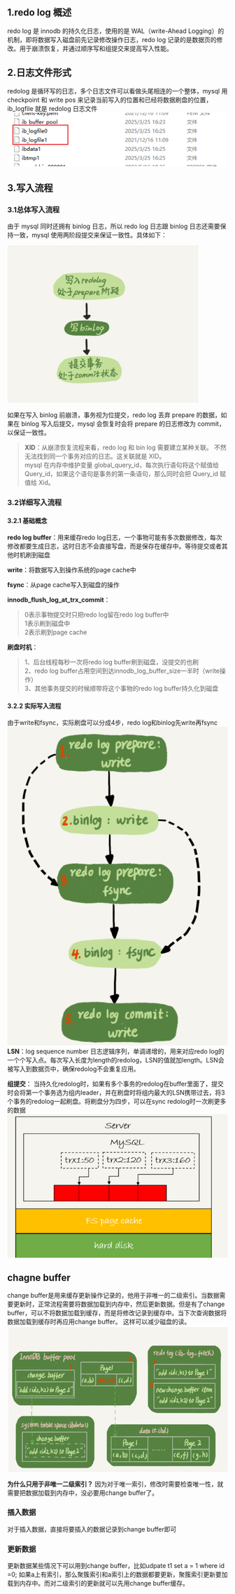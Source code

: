 ## 1.redo log 概述

redo log 是 innodb 的持久化日志，使用的是 WAL（write-Ahead Logging）的机制，即将数据写入磁盘前先记录修改操作日志，redo log 记录的是数据页的修改。用于崩溃恢复，并通过顺序写和组提交来提高写入性能。

## 2.日志文件形式

redolog 是循环写的日志，多个日志文件可以看做头尾相连的一个整体，mysql 用 checkpoint 和 write pos 来记录当前写入的位置和已经将数据刷盘的位置，ib_logfile 就是 redolog 日志文件
![图 1](images/2025-04-02-6b5a9ffa47081d965c3a1d2ddc24a90e2606cf6aaa4354516f4099a26d414171.png)

## 3.写入流程

### 3.1总体写入流程

由于 mysql 同时还拥有 binlog 日志，所以 redo log 日志跟 binlog 日志还需要保持一致，mysql 使用两阶段提交来保证一致性。具体如下：

![图 2](images/2025-04-02-52c98ed282bdf3727762569247ea93ca441bd454f4862c8453ef15bec66d96b0.png)

如果在写入 binlog 前崩溃，事务视为位提交，redo log 丢弃 prepare 的数据，如果在 binlog 写入后提交，mysql 会恢复时会将 prepare 的日志修改为 commit，以保证一致性。

> **XID**：从崩溃恢复流程来看，redo log 和 bin log 需要建立某种关联。 不然无法找到同一个事务对应的日志。这关联就是 XID。<br>
> mysql 在内存中维护变量 global_query_id，每次执行语句将这个赋值给 Query_id，如果这个语句是事务的第一条语句，那么同时会把 Query_id 赋值给 Xid。

### 3.2详细写入流程

#### 3.2.1 基础概念

**redo log buffer**：用来缓存redo log日志，一个事物可能有多次数据修改，每次修改都要生成日志，这时日志不会直接写盘，而是保存在缓存中。等待提交或者其他时机刷到磁盘

**write**：将数据写入到操作系统的page cache中

**fsync**：从page cache写入到磁盘的操作

**innodb_flush_log_at_trx_commit**：
>0表示事物提交时只把redo log留在redo log buffer中<br>
>1表示刷到磁盘中<br>
>2表示刷到page cache<br>

**刷盘时机**：
>1、后台线程每秒一次将redo log buffer刷到磁盘，没提交的也刷<br>
>2、redo log buffer占用空间到达innodb_log_buffer_size一半时（write操作）<br>
>3、其他事务提交的时候顺带将这个事物的redo log buffer持久化到磁盘<br>

#### 3.2.2 实际写入流程

由于write和fsync，实际刷盘可以分成4步，redo log和binlog先write再fsync<br>
![图 1](images/2025-04-05-d66dfa96165c1440719df7518a4c218f6acfa019f658bae2a18850f302418ad1.png)  
**LSN**：log sequence number 日志逻辑序列，单调递增的，用来对应redo log的一个个写入点。每次写入长度为length的redolog，LSN的值就加length。LSN会被写入到数据页中，确保redolog不会重复应用。

**组提交**：
当持久化redolog时，如果有多个事务的redolog在buffer里面了，提交时会将第一个事务选为组内leader，并在刷盘时将组内最大的LSN携带过去，将3个事务的redolog一起刷盘。将刷盘分为四步，可以在sync redolog时一次刷更多的数据
![图 2](images/2025-04-05-648ef54aa027c10d9eb97571f36d4827bbf4ef4fde59ba96b49182408cc79810.png)  


## chagne buffer
change buffer是用来缓存更新操作记录的，他用于非唯一的二级索引。当数据需要更新时，正常流程需要将数据加载到内存中，然后更新数据。但是有了change buffer，可以不将数据加载到缓存，而是将修改记录到缓存中。当下次查询数据将数据加载到缓存时再应用change buffer。 这样可以减少磁盘的读。
![图 3](images/2025-04-05-0d76f0af6a2e57b5c6edb78da57fa951d9bb3216cec8ebd5ba199dad7a62284b.png)  

**为什么只用于非唯一二级索引？**
因为对于唯一索引，修改时需要检查唯一性，就需要把数据加载到内存中，没必要用change buffer了。

### 插入数据
对于插入数据，直接将要插入的数据记录到change buffer即可

### 更新数据
更新数据某些情况下可以用到change buffer，比如udpate t1 set a = 1 where id =0; 如果a上有索引，那么聚簇索引和a索引上的数据都要更新，聚簇索引更新要加载到内存中。而对二级索引的更新就可以先用change buffer缓存。